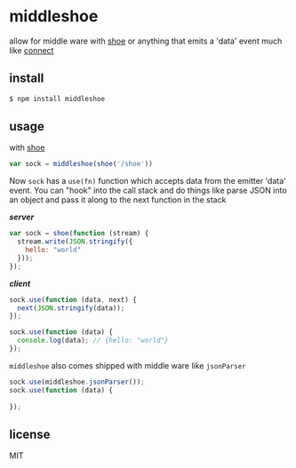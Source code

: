 middleshoe
===

allow for middle ware with [shoe](https://github.com/substack/shoe) or anything that emits a 'data' event much like [connect](https://github.com/senchalabs/connect)

## install

```js
$ npm install middleshoe
```

## usage

with [shoe](https://github.com/substack/shoe)

```js
var sock = middleshoe(shoe('/shoe'))
```

Now `sock` has a `use(fn)` function which accepts data from the emitter 'data' event. You can "hook" into the call stack and do things like parse JSON into an object and pass it along to the next function in the stack

***server***

```js
var sock = shoe(function (stream) {
  stream.write(JSON.stringify({
    hello: "world"
  }));
});
```

***client***

```js
sock.use(function (data, next) {
  next(JSON.stringify(data));
});

sock.use(function (data) {
  console.log(data); // {hello: "world"}
});
```

`middleshoe` also comes shipped with middle ware like `jsonParser`

```js
sock.use(middleshoe.jsonParser());
sock.use(function (data) {
  
});
```

## license

MIT